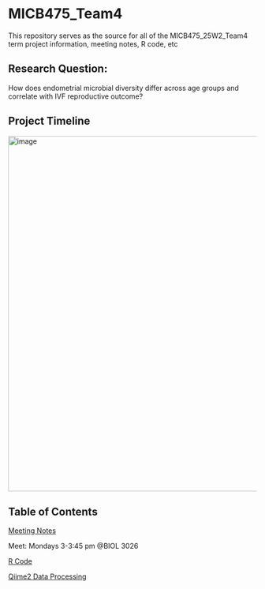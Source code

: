 # MICB475_Team4
This repository serves as the source for all of the MICB475_25W2_Team4 term project information, meeting notes, R code, etc

## Research Question:
How does endometrial microbial diversity differ across age groups and correlate with IVF reproductive outcome?

## Project Timeline
<img width="720" alt="image" src="https://github.com/user-attachments/assets/f8b0319b-3b76-422c-b232-c3ef657c5d77" />


## Table of Contents
  [Meeting Notes](meeting_notes)
  
  Meet: Mondays 3-3:45 pm @BIOL 3026

  [R Code](R_project)

  [Qiime2 Data Processing](qiime2_files)
